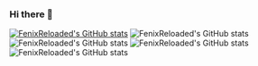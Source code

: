### Hi there 👋

<!--
**FenixReloaded/FenixReloaded** is a ✨ _special_ ✨ repository because its `README.md` (this file) appears on your GitHub profile.

Here are some ideas to get you started:

- 🔭 I’m currently working on ...
- 🌱 I’m currently learning ...
- 👯 I’m looking to collaborate on ...
- 🤔 I’m looking for help with ...
- 💬 Ask me about ...
- 📫 How to reach me: ...
- 😄 Pronouns: ...
- ⚡ Fun fact: ...
-->
[![FenixReloaded's GitHub stats](https://github-readme-stats.vercel.app/api?username=FenixReloaded)](https://github.com/FenixReloaded/github-readme-stats)
![FenixReloaded's GitHub stats](https://github-readme-stats.vercel.app/api?username=FenixReloaded&hide=contribs,prs)
![FenixReloaded's GitHub stats](https://github-readme-stats.vercel.app/api?username=FenixReloaded&show=reviews,discussions_started,discussions_answered,prs_merged,prs_merged_percentage)
![FenixReloaded's GitHub stats](https://github-readme-stats.vercel.app/api?username=FenixReloaded&show_icons=true)
![FenixReloaded's GitHub stats](https://github-readme-stats.vercel.app/api?username=FenixReloaded&show_icons=true&theme=radical)
